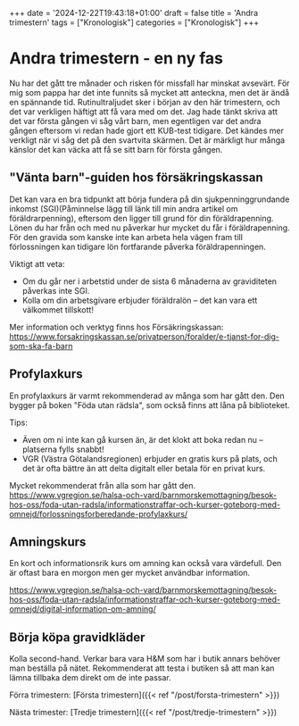 +++
date = '2024-12-22T19:43:18+01:00'
draft = false
title = 'Andra trimestern'
tags = ["Kronologisk"]
categories = ["Kronologisk"]
+++

# Andra trimestern - en ny fas
Nu har det gått tre månader och risken för missfall har minskat avsevärt. För mig som pappa har det inte funnits så mycket att anteckna, men det är ändå en spännande tid. Rutinultraljudet sker i början av den här trimestern, och det var verkligen häftigt att få vara med om det. Jag hade tänkt skriva att det var första gången vi såg vårt barn, men egentligen var det andra gången eftersom vi redan hade gjort ett KUB-test tidigare. Det kändes mer verkligt när vi såg det på den svartvita skärmen. Det är märkligt hur många känslor det kan väcka att få se sitt barn för första gången.

## "Vänta barn"-guiden hos försäkringskassan
Det kan vara en bra tidpunkt att börja fundera på din sjukpenninggrundande inkomst (SGI)(Påminnelse lägg till länk till min andra artikel om föräldrarpenning), eftersom den ligger till grund för din föräldrapenning. Lönen du har från och med nu påverkar hur mycket du får i föräldrapenning. För den gravida som kanske inte kan arbeta hela vägen fram till förlossningen kan tidigare lön fortfarande påverka föräldrapenningen.

Viktigt att veta:

 - Om du går ner i arbetstid under de sista 6 månaderna av graviditeten påverkas inte SGI.
 - Kolla om din arbetsgivare erbjuder föräldralön – det kan vara ett välkommet tillskott!

Mer information och verktyg finns hos Försäkringskassan:
https://www.forsakringskassan.se/privatperson/foralder/e-tjanst-for-dig-som-ska-fa-barn

## Profylaxkurs
En profylaxkurs är varmt rekommenderad av många som har gått den. Den bygger på boken "Föda utan rädsla", som också finns att låna på biblioteket.

Tips:
 - Även om ni inte kan gå kursen än, är det klokt att boka redan nu – platserna fylls snabbt!
 - VGR (Västra Götalandsregionen) erbjuder en gratis kurs på plats, och det är ofta bättre än att delta digitalt eller betala för en privat kurs.

Mycket rekommenderat från alla som har gått den. https://www.vgregion.se/halsa-och-vard/barnmorskemottagning/besok-hos-oss/foda-utan-radsla/informationstraffar-och-kurser-goteborg-med-omnejd/forlossningsforberedande-profylaxkurs/

## Amningskurs
En kort och informationsrik kurs om amning kan också vara värdefull. Den är oftast bara en morgon men ger mycket användbar information.

https://www.vgregion.se/halsa-och-vard/barnmorskemottagning/besok-hos-oss/foda-utan-radsla/informationstraffar-och-kurser-goteborg-med-omnejd/digital-information-om-amning/

## Börja köpa gravidkläder
Kolla second-hand. Verkar bara vara H&M som har i butik annars behöver man beställa på nätet. Rekommenderat att testa i butiken så att man kan lämna tillbaka dem direkt om de inte passar.

Förra trimestern:
[Första trimestern]({{< ref "/post/forsta-trimestern" >}})

Nästa trimester:
[Tredje trimestern]({{< ref "/post/tredje-trimestern" >}})